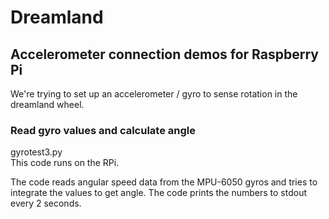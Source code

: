 Dreamland
=========
## Accelerometer connection demos for Raspberry Pi

We're trying to set up an accelerometer / gyro to sense rotation in the dreamland wheel.

### Read gyro values and calculate angle

gyrotest3.py  
This code runs on the RPi.

The code reads angular speed data from the MPU-6050 gyros and tries to integrate the values to get angle. The code prints the numbers to stdout every 2 seconds.
